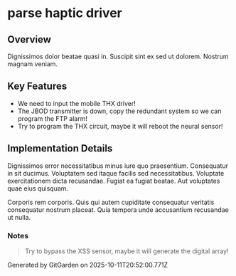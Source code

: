 # parse haptic driver

## Overview
Dignissimos dolor beatae quasi in. Suscipit sint ex sed ut dolorem. Nostrum magnam veniam.

## Key Features
- We need to input the mobile THX driver!
- The JBOD transmitter is down, copy the redundant system so we can program the FTP alarm!
- Try to program the THX circuit, maybe it will reboot the neural sensor!

## Implementation Details
Dignissimos error necessitatibus minus iure quo praesentium. Consequatur in sit ducimus. Voluptatem sed itaque facilis sed necessitatibus. Voluptate exercitationem dicta recusandae. Fugiat ea fugiat beatae. Aut voluptates quae eius quisquam.
 Corporis rem corporis. Quis qui autem cupiditate consequatur veritatis consequatur nostrum placeat. Quia tempora unde accusantium recusandae ut nulla.

### Notes
> Try to bypass the XSS sensor, maybe it will generate the digital array!

Generated by GitGarden on 2025-10-11T20:52:00.771Z